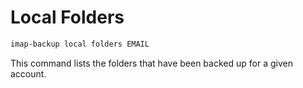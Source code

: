 # Local Folders

```sh
imap-backup local folders EMAIL
```

This command lists the folders that have been backed up for a given account.

